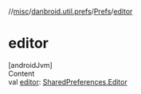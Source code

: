 //[misc](../../../index.md)/[danbroid.util.prefs](../index.md)/[Prefs](index.md)/[editor](editor.md)



# editor  
[androidJvm]  
Content  
val [editor](editor.md): [SharedPreferences.Editor](https://developer.android.com/reference/kotlin/android/content/SharedPreferences.Editor.html)  



